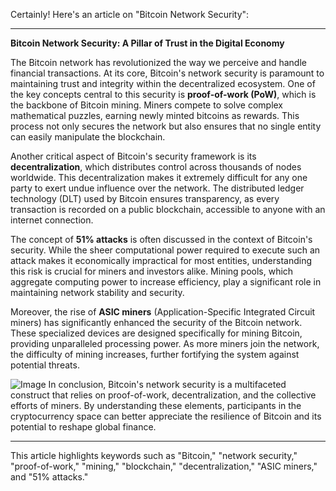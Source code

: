 Certainly! Here's an article on "Bitcoin Network Security":

---

**Bitcoin Network Security: A Pillar of Trust in the Digital Economy**

The Bitcoin network has revolutionized the way we perceive and handle financial transactions. At its core, Bitcoin's network security is paramount to maintaining trust and integrity within the decentralized ecosystem. One of the key concepts central to this security is **proof-of-work (PoW)**, which is the backbone of Bitcoin mining. Miners compete to solve complex mathematical puzzles, earning newly minted bitcoins as rewards. This process not only secures the network but also ensures that no single entity can easily manipulate the blockchain.

Another critical aspect of Bitcoin's security framework is its **decentralization**, which distributes control across thousands of nodes worldwide. This decentralization makes it extremely difficult for any one party to exert undue influence over the network. The distributed ledger technology (DLT) used by Bitcoin ensures transparency, as every transaction is recorded on a public blockchain, accessible to anyone with an internet connection.

The concept of **51% attacks** is often discussed in the context of Bitcoin's security. While the sheer computational power required to execute such an attack makes it economically impractical for most entities, understanding this risk is crucial for miners and investors alike. Mining pools, which aggregate computing power to increase efficiency, play a significant role in maintaining network stability and security.

Moreover, the rise of **ASIC miners** (Application-Specific Integrated Circuit miners) has significantly enhanced the security of the Bitcoin network. These specialized devices are designed specifically for mining Bitcoin, providing unparalleled processing power. As more miners join the network, the difficulty of mining increases, further fortifying the system against potential threats.


![Image](https://github.com/user-attachments/assets/31692037-0104-4703-abd1-696b6a7dd41b)
In conclusion, Bitcoin's network security is a multifaceted construct that relies on proof-of-work, decentralization, and the collective efforts of miners. By understanding these elements, participants in the cryptocurrency space can better appreciate the resilience of Bitcoin and its potential to reshape global finance.

--- 

This article highlights keywords such as "Bitcoin," "network security," "proof-of-work," "mining," "blockchain," "decentralization," "ASIC miners," and "51% attacks."